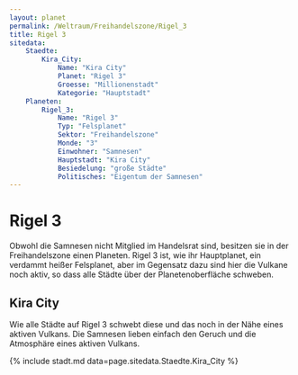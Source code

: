 ```yaml
---
layout: planet
permalink: /Weltraum/Freihandelszone/Rigel_3
title: Rigel 3
sitedata:
    Staedte:
        Kira_City:
            Name: "Kira City"
            Planet: "Rigel 3"
            Groesse: "Millionenstadt"
            Kategorie: "Hauptstadt"
    Planeten:
        Rigel_3:
            Name: "Rigel 3"
            Typ: "Felsplanet"
            Sektor: "Freihandelszone"
            Monde: "3"
            Einwohner: "Samnesen"
            Hauptstadt: "Kira City"
            Besiedelung: "große Städte"
            Politisches: "Eigentum der Samnesen"
---
```


# Rigel 3

Obwohl die Samnesen nicht Mitglied im Handelsrat sind, besitzen sie in der Freihandelszone einen Planeten. Rigel 3 ist, wie ihr Hauptplanet, ein verdammt heißer Felsplanet, aber im Gegensatz dazu sind hier die Vulkane noch aktiv, so dass alle Städte über der Planetenoberfläche schweben.

## Kira City

Wie alle Städte auf Rigel 3 schwebt diese und das noch in der Nähe eines aktiven Vulkans. Die Samnesen lieben einfach den Geruch und die Atmosphäre eines aktiven Vulkans.

{% include stadt.md data=page.sitedata.Staedte.Kira_City %}
